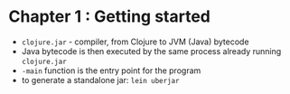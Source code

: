 # Chapter 1 : Getting started

* `clojure.jar` - compiler, from Clojure to JVM (Java) bytecode
* Java bytecode is then executed by the same process already running
  `clojure.jar`
* `-main` function is the entry point for the program
* to generate a standalone jar: `lein uberjar`
